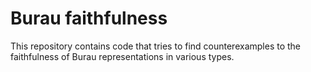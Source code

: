# Burau faithfulness

This repository contains code that tries to find counterexamples to the faithfulness of Burau representations in various types.
